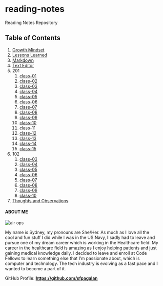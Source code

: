 # reading-notes
Reading Notes Repository

## Table of Contents
1. [Growth Mindset](growth-mindset.md)
2. [Lessons Learned](lessons-learned.md)
3. [Markdown](markdown.md)
4. [Text Editor](text-editor.md)
5. 201
    1. [class-01](201/class-01.md)
    2. [class-02](201/class-02.md)
    3. [class-03](201/class-03.md)
    4. [class-04](201/class-04.md)
    5. [class-05](201/class-05.md)
    6. [class-06](201/class-06.md)
    7. [class-07](201/class-07.md)
    8. [class-08](201/class-08.md)
    9. [class-09](201/class-09.md)
    10. [class-10](201/class-10.md)
    11. [class-11](201/class-11.md)
    12. [class-12](201/class-12.md)
    13. [class-13](201/class-13.md)
    14. [class-14](201/class-14.md)
    15. [class-15](201/class-15.md)
6. 102
    1. [class-03](102/class-03.md)
    2. [class-04](102/class-04.md)
    3. [class-05](102/class-05.md)
    4. [class-06](102/class-06.md)
    5. [class-07](102/class-07.md)
    5. [class-08](102/class-08.md)
    6. [class-09](102/class-09.md)
    7. [class-10](102/class-10.md)
7. [Thoughts and Observations](thoughts-and-observations.md)

#### ABOUT ME

![air ops](https://github.com/sfpagalan/reading-notes/assets/137751888/0b8c596b-84f4-44c2-b6ef-e8b1c130702e)

My name is Sydney, my pronouns are She/Her. As much as I love all the cool and fun stuff I did while I was in the US Navy, I sadly had to leave and pursue one of my dream career which is working in the Healthcare field. My career in the healthcare field is amazing as I enjoy helping patients and just gaining medical knowledge daily. I decided to leave and enroll at Code Fellows to learn something else that I'm passionate about, which is computer and technology. The tech industry is evolving as a fast pace and I wanted to become a part of it.

GitHub Profile: **https://github.com/sfpagalan**
